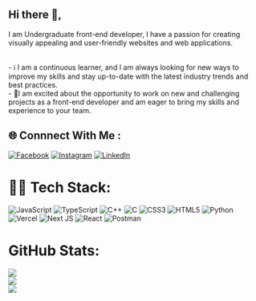 ## Hi there 👋,
<p>I am Undergraduate front-end developer, I have a passion for creating visually appealing and user-friendly websites and web applications.</p><br>
- ℹ I am a continuous learner, and I am always looking for new ways to improve my skills and stay up-to-date with the latest industry trends and best practices.<br>
- 🚀I am excited about the opportunity to work on new and challenging projects as a front-end developer and am eager to bring my skills and experience to your team.

## 🌐 Connnect With Me :
[![Facebook](https://img.shields.io/badge/Facebook-%231877F2.svg?logo=Facebook&logoColor=white)](https://facebook.com/100004349836670) [![Instagram](https://img.shields.io/badge/Instagram-%23E4405F.svg?logo=Instagram&logoColor=white)](https://instagram.com/ray_sumit_) [![LinkedIn](https://img.shields.io/badge/LinkedIn-%230077B5.svg?logo=linkedin&logoColor=white)](https://linkedin.com/in/sumit-ray-0b992b215) 

# 👨‍💻 Tech Stack:
![JavaScript](https://img.shields.io/badge/javascript-%23323330.svg?style=for-the-badge&logo=javascript&logoColor=%23F7DF1E) ![TypeScript](https://img.shields.io/badge/typescript-%23007ACC.svg?style=for-the-badge&logo=typescript&logoColor=white) ![C++](https://img.shields.io/badge/c++-%2300599C.svg?style=for-the-badge&logo=c%2B%2B&logoColor=white) ![C](https://img.shields.io/badge/c-%2300599C.svg?style=for-the-badge&logo=c&logoColor=white) ![CSS3](https://img.shields.io/badge/css3-%231572B6.svg?style=for-the-badge&logo=css3&logoColor=white) ![HTML5](https://img.shields.io/badge/html5-%23E34F26.svg?style=for-the-badge&logo=html5&logoColor=white) ![Python](https://img.shields.io/badge/python-3670A0?style=for-the-badge&logo=python&logoColor=ffdd54) ![Vercel](https://img.shields.io/badge/vercel-%23000000.svg?style=for-the-badge&logo=vercel&logoColor=white) ![Next JS](https://img.shields.io/badge/Next-black?style=for-the-badge&logo=next.js&logoColor=white) ![React](https://img.shields.io/badge/react-%2320232a.svg?style=for-the-badge&logo=react&logoColor=%2361DAFB) ![Postman](https://img.shields.io/badge/Postman-FF6C37?style=for-the-badge&logo=postman&logoColor=white)
#  GitHub Stats:
![](https://github-readme-stats.vercel.app/api?username=sumitray1&theme=dark&hide_border=true&include_all_commits=false&count_private=true)<br/>
![](https://github-readme-streak-stats.herokuapp.com/?user=sumitray1&theme=dark&hide_border=true)<br/>
![](https://github-readme-stats.vercel.app/api/top-langs/?username=sumitray1&theme=dark&hide_border=true&include_all_commits=false&count_private=true&layout=compact)
<!-- Proudly created with GPRM ( https://gprm.itsvg.in ) -->
